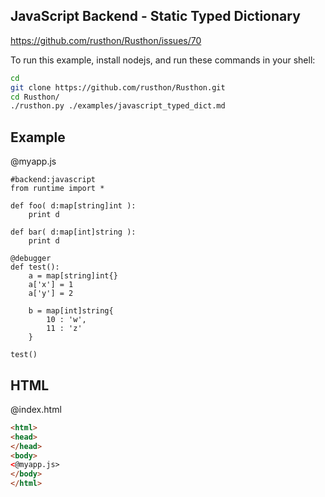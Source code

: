 JavaScript Backend - Static Typed Dictionary
-------

https://github.com/rusthon/Rusthon/issues/70

To run this example, install nodejs, and run these commands in your shell:

```bash
cd
git clone https://github.com/rusthon/Rusthon.git
cd Rusthon/
./rusthon.py ./examples/javascript_typed_dict.md
```


Example
--------

@myapp.js
```rusthon
#backend:javascript
from runtime import *

def foo( d:map[string]int ):
	print d

def bar( d:map[int]string ):
	print d

@debugger
def test():
	a = map[string]int{}
	a['x'] = 1
	a['y'] = 2

	b = map[int]string{
		10 : 'w',
		11 : 'z'
	}

test()

```

HTML
--------

@index.html
```html
<html>
<head>
</head>
<body>
<@myapp.js>
</body>
</html>
```